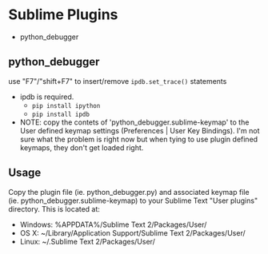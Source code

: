 Sublime Plugins
=========

* python_debugger

## python_debugger

use "F7"/"shift+F7" to insert/remove `ipdb.set_trace()` statements

* ipdb is required. 
   * `pip install ipython`
   * `pip install ipdb` 
* NOTE: copy the contets of 'python_debugger.sublime-keymap' to the User defined keymap settings (Preferences | User Key Bindings). I'm not sure what the problem is right now but when tying to use plugin defined keymaps, they don't get loaded right.

 

Usage
-----
Copy the plugin file (ie. python_debugger.py) and associated keymap file (ie. python_debugger.sublime-keymap) to your Sublime Text "User plugins" directory.
This is located at:

* Windows:
    %APPDATA%/Sublime Text 2/Packages/User/
* OS X:
    ~/Library/Application Support/Sublime Text 2/Packages/User/
* Linux:
    ~/.Sublime Text 2/Packages/User/